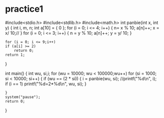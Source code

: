 # practice1
#include<stdio.h>
#include<stdlib.h>
#include<math.h>
int panbie(int x, int y)
{
    int i, m, n;
    int a[10] = { 0 };
    for (i = 0; i <= 4; i++)
    {
        n= x % 10;
        a[n]++;
        x = x/ 10;//
    }
    for (i = 0; i <= 3; i++)
    {
        n = y % 10;
        a[n]++;
        y = y/ 10;
    }

    for (i = 0; i <= 9;i++)
    if (a[i] >= 2)
        return 0;
    return 1;

}

int main()
{
    int wu, si,i;
    for (wu = 10000; wu < 100000;wu++)
    for (si = 1000; si < 10000; si++)
    {
        if (wu == (2 * si))
        {
            i = panbie(wu, si);
            //printf("%d\n", i);
            if (i == 1)
                printf("%d=2*%d\n", wu, si);
        }

    }
    system("pause");
    return 0;
}
